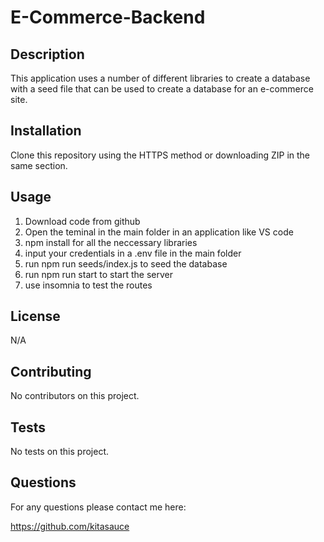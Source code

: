 # E-Commerce-Backend

## Description 
This application uses a number of different libraries to create a database with a seed file that can be used to create a database for an e-commerce site. 

## Installation 
Clone this repository using the HTTPS method or downloading ZIP in the same section.

## Usage
1. Download code from github
2. Open the teminal in the main folder in an application like VS code 
3. npm install for all the neccessary libraries 
4. input your credentials in a .env file in the main folder 
5. run npm run seeds/index.js to seed the database 
6. run npm run start to start the server 
7. use insomnia to test the routes 

## License 
N/A

## Contributing 
No contributors on this project. 

## Tests
No tests on this project. 

## Questions 
For any questions please contact me here:

https://github.com/kitasauce